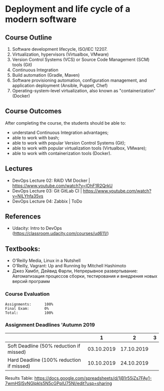 # Deployment and life cycle of a modern software

## Course Outline
1. Software development lifecycle, ISO/IEC 12207.
2. Virtualization, hypervisors (Virtualbox, VMware)
3. Version Control Systems (VCS) or Source Code Management (SCM) tools (Git)
4. Continuous Integration
5. Build automation (Gradle, Maven)
6. Software provisioning automation, configuration management, and application deployment (Ansible, Puppet, Chef)
7. Operating-system-level virtualization, also known as "containerization" (Docker)


## Course Outcomes
After completing the course, the students should be able to:
- understand Continuous Integration advantages;
- able to work with bash;
- able to work with popular Version Control Systems (Git);
- able to work with popular virtualization tools (Virtualbox, VMware);
- able to work with containerization tools (Docker).

## Lectures
- DevOps Lecture 02: RAID VM Docker | https://www.youtube.com/watch?v=lOhF1R2QrkU
- DevOps Lecture 03: Git GitLab CI | https://www.youtube.com/watch?v=NILYhfa35vs
- DevOps Lecture 04: Zabbix | ToDo

## References
- Udacity: Intro to DevOps (https://classroom.udacity.com/courses/ud611/)

## Textbooks:

* O'Reilly Media, Linux in a Nutshell
* O'Reilly, Vagrant: Up and Running by Mitchell Hashimoto
* Джез Хамбл, Дейвид Фарли, Непрерывное развертывание: Автоматизация процессов сборки, тестирования и внедрения новых версий программ

### Course Evaluation
```
Assignments:      100%
Final Exam:       0%
Total:            100%

```

### Assignment Deadlines 'Autumn 2019

|                                          |  1  | 2 | 3 | 
| ---------------------------------------- | --- | --- | --- |
| Soft Deadline (50% reduction if missed)  | 03.10.2019 | 17.10.2019 |  |
| Hard Deadline (100% reduction if missed) | 10.10.2019 | 24.10.2019 |  | 


Results Table:
https://docs.google.com/spreadsheets/d/1jB1r55jZs7FAy1-7wmHSlSvNGIpkls5N5cGPplU75NI/edit?usp=sharing